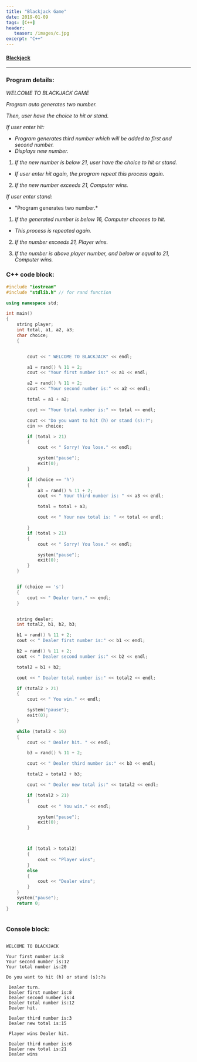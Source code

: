 ```yaml
---
title: "Blackjack Game"
date: 2019-01-09
tags: [C++]
header: 
   teaser: /images/c.jpg
excerpt: "C++"
---
```


#### [Blackjack](https://github.com/Angphurba/Blackjack)
***
### Program details:

*WELCOME TO BLACKJACK GAME*

*Program auto generates two number.*

*Then, user have the choice to hit or stand.*

*If user enter hit:*
+ *Program generates third number which will be added to first and second number.*
+ *Displays new number.*
1. *If the new number is below 21, user have the choice to hit or stand.*
+ *If user enter hit again, the program repeat this process again.*
2. *If the new number exceeds 21, Computer wins.*

*If user enter stand:*
+ "Program generates two number.*
1. *If the generated number is below 16, Computer chooses to hit.*
+ *This process is repeated again.*

2. *If the number exceeds 21, Player wins.*

3. *If the number is above player number, and below or equal to 21, Computer wins.*


### C++ code block:
```c++ 
#include "iostream"
#include "stdlib.h" // for rand function

using namespace std;

int main()
{
	string player;
	int total, a1, a2, a3;
	char choice;
	{


		cout << " WELCOME TO BLACKJACK" << endl;

		a1 = rand() % 11 + 2; 
		cout << "Your first number is:" << a1 << endl;

		a2 = rand() % 11 + 2;
		cout << "Your second number is:" << a2 << endl;

		total = a1 + a2;

		cout << "Your total number is:" << total << endl;

		cout << "Do you want to hit (h) or stand (s):?";
		cin >> choice;

		if (total > 21)
		{
			cout << " Sorry! You lose." << endl;

			system("pause");
			exit(0);
		}

		if (choice == 'h')
		{
			a3 = rand() % 11 + 2;
			cout << " Your third number is: " << a3 << endl;

			total = total + a3;

			cout << " Your new total is: " << total << endl;

		}
		if (total > 21)
		{
			cout << " Sorry! You lose." << endl;

			system("pause");
			exit(0);
		}
	}


	if (choice == 's')
	{
		cout << " Dealer turn." << endl;
	}


	string dealer;
	int total2, b1, b2, b3;

	b1 = rand() % 11 + 2;
	cout << " Dealer first number is:" << b1 << endl;

	b2 = rand() % 11 + 2;
	cout << " Dealer second number is:" << b2 << endl;

	total2 = b1 + b2;

	cout << " Dealer total number is:" << total2 << endl;

	if (total2 > 21)
	{
		cout << " You win." << endl;

		system("pause");
		exit(0);
	}

	while (total2 < 16)
	{
		cout << " Dealer hit. " << endl;

		b3 = rand() % 11 + 2;

		cout << " Dealer third number is:" << b3 << endl;

		total2 = total2 + b3;

		cout << " Dealer new total is:" << total2 << endl;

		if (total2 > 21)
		{
			cout << " You win." << endl;

			system("pause");
			exit(0);
		}



		if (total > total2)
		{
			cout << "Player wins";
		}
		else
		{
			cout << "Dealer wins";
		}
	}
	system("pause");
	return 0;
}



```
### Console block:
```console

WELCOME TO BLACKJACK    

Your first number is:8                                                                                                                                 
Your second number is:12                                                                                                                               
Your total number is:20    

Do you want to hit (h) or stand (s):?s        

 Dealer turn.                                                                                                                                         
 Dealer first number is:8                                                                                                                              
 Dealer second number is:4                                                                                                                             
 Dealer total number is:12                                                                                                                             
 Dealer hit.         

 Dealer third number is:3                                                                                                                              
 Dealer new total is:15   

 Player wins Dealer hit.  

 Dealer third number is:6                                                                                                                              
 Dealer new total is:21                                                                                                                                                                                                                                                            
 Dealer wins       
          
```
         